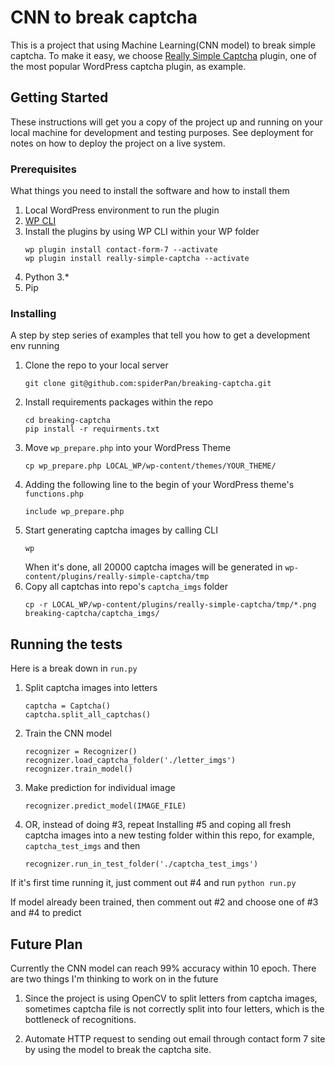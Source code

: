# CNN to break captcha

This is a project that using Machine Learning(CNN model) to break simple captcha. To make it easy, we choose [Really Simple Captcha](https://contactform7.com/captcha/) plugin, one of the most popular WordPress captcha plugin, as example.

## Getting Started

These instructions will get you a copy of the project up and running on your local machine for development and testing purposes. See deployment for notes on how to deploy the project on a live system.

### Prerequisites

What things you need to install the software and how to install them
1. Local WordPress environment to run the plugin
2. [WP CLI](https://wp-cli.org/#installing)
3. Install the plugins by using WP CLI within your WP folder
    ```
    wp plugin install contact-form-7 --activate
    wp plugin install really-simple-captcha --activate
    ```
4. Python 3.*
5. Pip

### Installing

A step by step series of examples that tell you how to get a development env running

1. Clone the repo to your local server
    ```
    git clone git@github.com:spiderPan/breaking-captcha.git
    ```
2. Install requirements packages within the repo
    ```
    cd breaking-captcha
    pip install -r requirments.txt
    ```
3. Move `wp_prepare.php` into your WordPress Theme
    ```
    cp wp_prepare.php LOCAL_WP/wp-content/themes/YOUR_THEME/
    ```
4. Adding the following line to the begin of your WordPress theme's `functions.php`
    ```
    include wp_prepare.php
    ```
5. Start generating captcha images by calling CLI
    ```
    wp
    ```
    When it's done, all 20000 captcha images will be generated in `wp-content/plugins/really-simple-captcha/tmp`
6. Copy all captchas into repo's `captcha_imgs` folder
    ```
    cp -r LOCAL_WP/wp-content/plugins/really-simple-captcha/tmp/*.png breaking-captcha/captcha_imgs/
    ```

## Running the tests

Here is a break down in `run.py`

1. Split captcha images into letters 
    ```
    captcha = Captcha()
    captcha.split_all_captchas()
    ```
2. Train the CNN model
    ```
    recognizer = Recognizer()
    recognizer.load_captcha_folder('./letter_imgs')
    recognizer.train_model()
    ```
3. Make prediction for individual image
    ```
    recognizer.predict_model(IMAGE_FILE)
    ```
4. OR, instead of doing #3, repeat Installing #5 and coping all fresh captcha images into a new testing folder within this repo, for example, `captcha_test_imgs` and then
    ```
    recognizer.run_in_test_folder('./captcha_test_imgs')
    ```

If it's first time running it, just comment out #4 and run `python run.py`

If model already been trained, then comment out #2 and choose one of #3 and #4 to predict

## Future Plan

Currently the CNN model can reach 99% accuracy within 10 epoch. There are two things I'm thinking to work on in the future

1. Since the project is using OpenCV to split letters from captcha images, sometimes captcha file is not correctly split into four letters, which is the bottleneck of recognitions.

2. Automate HTTP request to sending out email through contact form 7 site by using the model to break the captcha site.